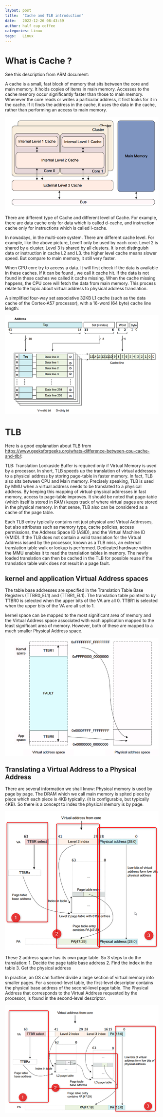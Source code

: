 ```yaml
---
layout: post
title:  "Cache and TLB introduction"
date:   2022-12-26 08:43:59
author: half cup coffee
categories: Linux
tags:	Linux
---
```


# What is Cache ?  

See this description from ARM document:

A cache is a small, fast block of memory that sits between the core and main memory. It holds copies of items in main memory. Accesses to the cache memory occur significantly faster than those to main memory. Whenever the core reads or writes a particular address, it first looks for it in the cache. If it finds the address in the cache, it uses the data in the cache, rather than performing an access to main memory.

![Crepe](/assets/cache-tlb-1.png)

There are different type of Cache and different level of Cache.  For example,  there are data cache only for data which is called d-cache, and instruction  cache only for instructions which is called I-cache.

In nowadays,  in the multi-core system.  There are different cache level.  For example, like the above picture, Level1 only be used by each core.  Level 2 is shared by a cluster. Level 3 is shared by all clusters.
It is not distinguish data or instruction in cache L2 and L3.  the higher level cache means slower speed.  But compare to main memory, it still very faster.

When CPU core try to access a data.  It will first check if the data is available in these caches.  If it can be found , we call it cache hit.  If the data is not found in these caches we called it cache missing.  When the cache missing happens,  the CPU core will fetch the data from main memory.   This process relate to the topic about virtual address to physical address translation.

A simplified four-way set associative 32KB L1 cache (such as the data cache of the Cortex-A57
processor), with a 16-word (64 byte) cache line length:

![Crepe](/assets/cache-tlb-2.png)

# TLB

Here is a good explanation about TLB from https://www.geeksforgeeks.org/whats-difference-between-cpu-cache-and-tlb/: 

TLB: Translation Lookaside Buffer is required only if Virtual Memory is used by a processor. In short, TLB speeds up the translation of virtual addresses to a physical address by storing page-table in faster memory. In fact, TLB also sits between CPU and Main memory. Precisely speaking, TLB is used by MMU when a virtual address needs to be translated to a physical address. By keeping this mapping of virtual-physical addresses in fast memory, access to page-table improves. It should be noted that page-table (which itself is stored in RAM) keeps track of where virtual pages are stored in the physical memory. In that sense, TLB also can be considered as a cache of the page table. 

Each TLB entry typically contains not just physical and Virtual Addresses, but also attributes such as memory type, cache policies, access permissions, the Address Space ID (ASID), and the Virtual Machine ID (VMID). 
If the TLB does not contain a valid translation for the Virtual Address issued by the processor, known as a TLB miss, an external translation table walk or lookup is performed. Dedicated hardware within the MMU enables it to read the translation tables in memory. The newly loaded translation can then be cached in the TLB for possible reuse if the translation table walk does not result in a page fault. 


##  kernel and application Virtual Address spaces
The table base addresses are specified in the Translation Table Base Registers (TTBR0_EL1) and (TTBR1_EL1). The translation table pointed to by TTBR0 is selected when the upper bits of the VA are all 0. TTBR1 is selected when the upper bits of the VA are all set to 1. 

kernel space can be mapped to the most significant area of memory and the Virtual Address space associated with each application mapped to the least significant area of memory. However, both of these are mapped to a much smaller Physical Address space.

![Crepe](/assets/cache-tlb-3.png)

## Translating a Virtual Address to a Physical Address

There are several information we shall know:
Physical memory is used by page by page.  The DRAM which we call main memory is spited piece by piece which each piece is 4KB typically. (it is configurable, but typically 4KB).  So there is a concept to index the physical memory is by page.  

![Crepe](/assets/cache-tlb-4.png)

These 2 address space has its own page table.  So 3 steps to do the translation:
	1. Decide the page table base address
	2. Find the index in the table
	3. Get the physical address
    
    
In practice, an OS can further divide a large section of virtual memory into smaller pages. For
a second-level table, the first-level descriptor contains the physical base address of the
second-level page table. The Physical Address that corresponds to the Virtual Address requested
by the processor, is found in the second-level descriptor.

![Crepe](/assets/cache-tlb-5.png)